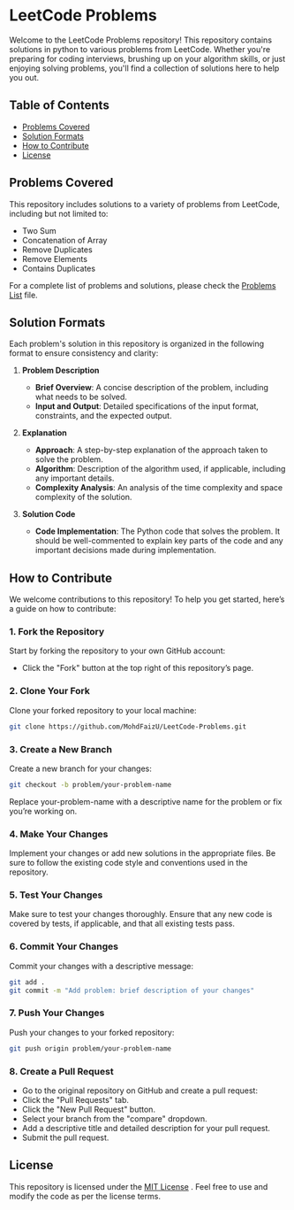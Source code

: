 # LeetCode Problems

Welcome to the LeetCode Problems repository! This repository contains solutions in python to various problems from LeetCode. Whether you're preparing for coding interviews, brushing up on your algorithm skills, or just enjoying solving problems, you'll find a collection of solutions here to help you out.

## Table of Contents

- [Problems Covered](#problems-covered)
- [Solution Formats](#solution-formats)
- [How to Contribute](#how-to-contribute)
- [License](#license)

## Problems Covered

This repository includes solutions to a variety of problems from LeetCode, including but not limited to:
- Two Sum
- Concatenation of Array
- Remove Duplicates
- Remove Elements
- Contains Duplicates
    
For a complete list of problems and solutions, please check the [Problems List](Problem%20List.md) file.

## Solution Formats

Each problem's solution in this repository is organized in the following format to ensure consistency and clarity:

1. **Problem Description**
   - **Brief Overview**: A concise description of the problem, including what needs to be solved.
   - **Input and Output**: Detailed specifications of the input format, constraints, and the expected output.

2. **Explanation**
   - **Approach**: A step-by-step explanation of the approach taken to solve the problem.
   - **Algorithm**: Description of the algorithm used, if applicable, including any important details.
   - **Complexity Analysis**: An analysis of the time complexity and space complexity of the solution.

3. **Solution Code**
   - **Code Implementation**: The Python code that solves the problem. It should be well-commented to explain key parts of the code and any important decisions made during implementation.

## How to Contribute

We welcome contributions to this repository! To help you get started, here’s a guide on how to contribute:

### 1. Fork the Repository

Start by forking the repository to your own GitHub account:

- Click the "Fork" button at the top right of this repository’s page.

### 2. Clone Your Fork

Clone your forked repository to your local machine:

```bash
git clone https://github.com/MohdFaizU/LeetCode-Problems.git
```
### 3. Create a New Branch

Create a new branch for your changes:
```bash
git checkout -b problem/your-problem-name
```
Replace your-problem-name with a descriptive name for the problem or fix you’re working on.

### 4. Make Your Changes

Implement your changes or add new solutions in the appropriate files. Be sure to follow the existing code style and conventions used in the repository.

### 5. Test Your Changes

Make sure to test your changes thoroughly. Ensure that any new code is covered by tests, if applicable, and that all existing tests pass.

### 6. Commit Your Changes

Commit your changes with a descriptive message:

```bash
git add .
git commit -m "Add problem: brief description of your changes"
```
### 7. Push Your Changes

Push your changes to your forked repository:

```bash
git push origin problem/your-problem-name
```
### 8. Create a Pull Request

- Go to the original repository on GitHub and create a pull request:
- Click the "Pull Requests" tab.
- Click the "New Pull Request" button.
- Select your branch from the "compare" dropdown.
- Add a descriptive title and detailed description for your pull request.
- Submit the pull request.

## License

This repository is licensed under the [MIT License](LICENSE) . Feel free to use and modify the code as per the license terms.
